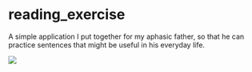 # reading_exercise

A simple application I put together for my aphasic father, so that he can practice sentences that might be useful in his everyday life.

<img src="https://www.pngmart.com/files/22/Wombats-PNG-Photos.png">
